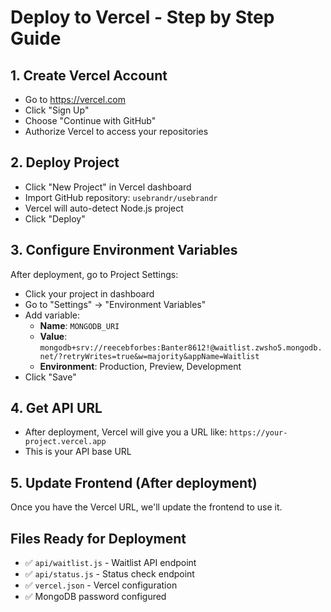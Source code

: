 # Deploy to Vercel - Step by Step Guide

## 1. Create Vercel Account
- Go to https://vercel.com
- Click "Sign Up"
- Choose "Continue with GitHub"
- Authorize Vercel to access your repositories

## 2. Deploy Project
- Click "New Project" in Vercel dashboard
- Import GitHub repository: `usebrandr/usebrandr`
- Vercel will auto-detect Node.js project
- Click "Deploy"

## 3. Configure Environment Variables
After deployment, go to Project Settings:
- Click your project in dashboard
- Go to "Settings" → "Environment Variables"
- Add variable:
  - **Name**: `MONGODB_URI`
  - **Value**: `mongodb+srv://reecebforbes:Banter8612!@waitlist.zwsho5.mongodb.net/?retryWrites=true&w=majority&appName=Waitlist`
  - **Environment**: Production, Preview, Development
- Click "Save"

## 4. Get API URL
- After deployment, Vercel will give you a URL like: `https://your-project.vercel.app`
- This is your API base URL

## 5. Update Frontend (After deployment)
Once you have the Vercel URL, we'll update the frontend to use it.

## Files Ready for Deployment
- ✅ `api/waitlist.js` - Waitlist API endpoint
- ✅ `api/status.js` - Status check endpoint
- ✅ `vercel.json` - Vercel configuration
- ✅ MongoDB password configured 